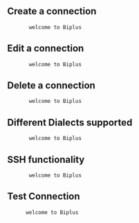 ## Create  a connection 

           welcome to Biplus

## Edit a connection

           welcome to Biplus

## Delete a connection

           welcome to Biplus

## Different Dialects supported

           welcome to Biplus

## SSH functionality

           welcome to Biplus

## Test Connection

          welcome to Biplus
